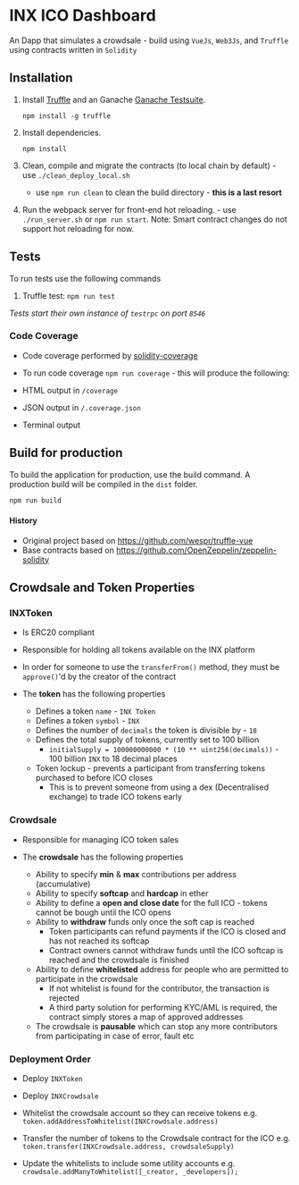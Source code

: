 # INX ICO Dashboard

An Dapp that simulates a crowdsale - build using `VueJs`, `Web3Js`, and `Truffle` using contracts written in `Solidity` 


## Installation

1. Install [Truffle](http://truffleframework.com) and an Ganache [Ganache Testsuite](https://github.com/trufflesuite/ganache).
	```
	npm install -g truffle
	```
	
2. Install dependencies.
	```
	npm install
	```

3. Clean, compile and migrate the contracts (to local chain by default) - use `./clean_deploy_local.sh` 
	* use `npm run clean` to clean the build directory - **this is a last resort**

4. Run the webpack server for front-end hot reloading. - use `./run_server.sh` or `npm run start`. Note: Smart contract changes do not support hot reloading for now.

    
## Tests
To run tests use the following commands

1. Truffle test: `npm run test`

*Tests start their own instance of `testrpc` on port `8546`*

### Code Coverage

* Code coverage performed by [solidity-coverage](https://github.com/sc-forks/solidity-coverage)

* To run code coverage `npm run coverage` - this will produce the following:
 * HTML output in `/coverage`
 * JSON output in `/.coverage.json`
 * Terminal output

## Build for production

To build the application for production, use the build command. A production build will be compiled in the `dist` folder.
```bash
npm run build
```

#### History

* Original project based on https://github.com/wespr/truffle-vue
* Base contracts based on https://github.com/OpenZeppelin/zeppelin-solidity

## Crowdsale and Token Properties

### INXToken

* Is ERC20 compliant
* Responsible for holding all tokens available on the INX platform
* In order for someone to use the `transferFrom()` method, they must be `approve()`'d by the creator of the contract 

* The **token** has the following properties
  * Defines a token `name` - `INX Token`
  * Defines a token `symbol` - `INX`
  * Defines the number of `decimals` the token is divisible by - `18`
  * Defines the total supply of tokens, currently set to 100 billion
    * `initialSupply = 100000000000 * (10 ** uint256(decimals))` - 100 billion `INX` to 18 decimal places
  * Token lockup - prevents a participant from transferring tokens purchased to before ICO closes
    * This is to prevent someone from using a dex (Decentralised exchange) to trade ICO tokens early 

### Crowdsale

* Responsible for managing ICO token sales

* The **crowdsale** has the following properties
  * Ability to specify **min** & **max** contributions per address (accumulative)
  * Ability to specify **softcap** and **hardcap** in ether
  * Ability to define a **open and close date** for the full ICO - tokens cannot be bough until the ICO opens
  * Ability to **withdraw** funds only once the soft cap is reached
    * Token participants can refund payments if the ICO is closed and has not reached its softcap
    * Contract owners cannot withdraw funds until the ICO softcap is reached and the crowdsale is finished
  * Ability to define **whitelisted** address for people who are permitted to participate in the crowdsale
    * If not whitelist is found for the contributor, the transaction is rejected
    * A third party solution for performing KYC/AML is required, the contract simply stores a map of approved addresses
  * The crowdsale is **pausable** which can stop any more contributors from participating in case of error, fault etc

### Deployment Order

* Deploy `INXToken`

* Deploy `INXCrowdsale`

* Whitelist the crowdsale account so they can receive tokens
  e.g. `token.addAddressToWhitelist(INXCrowdsale.address)`
  
* Transfer the number of tokens to the Crowdsale contract for the ICO
  e.g. `token.transfer(INXCrowdsale.address, crowdsaleSupply)`

* Update the whitelists to include some utility accounts
  e.g. `crowdsale.addManyToWhitelist([_creator, _developers]);`


